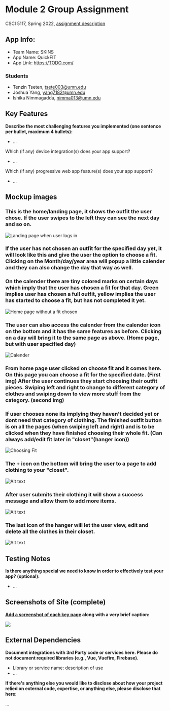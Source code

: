 # Module 2 Group Assignment

CSCI 5117, Spring 2022, [assignment description](https://canvas.umn.edu/courses/355584/pages/project-2)

## App Info:

* Team Name: SKINS
* App Name: QuickFIT
* App Link: <https://TODO.com/>

### Students

* Tenzin Tseten, tsete003@umn.edu
* Joshua Yang, yang7182@umn.edu
* Ishika Nimmagadda, nimma013@umn.edu


## Key Features

**Describe the most challenging features you implemented
(one sentence per bullet, maximum 4 bullets):**

* ...

Which (if any) device integration(s) does your app support?

* ...

Which (if any) progressive web app feature(s) does your app support?

* ...



## Mockup images

### This is the home/landing page, it shows the outfit the user chose. If the user swipes to the left they can see the next day and so on. 
![Landing page when user logs in](/images/mockups/Home.jpg?raw=true)

### If the user has not chosen an outfit for the specified day yet, it will look like this and give the user the option to choose a fit. Clicking on the Month/day/year area will popup a little calender and they can also change the day that way as well.

### On the calender there are tiny colored marks on certain days which imply that the user has chosen a fit for that day. Green implies user has chosen a full outfit, yellow implies the user has started to choose a fit, but has not completed it yet. 
![Home page without a fit chosen](/images/mockups/Home2.jpg?raw=true )

### The user can also access the calender from the calender icon on the bottom and it has the same features as before. Clicking on a day will bring it to the same page as above. (Home page, but with user specified day)

![Calender ](/images/mockups/Calender.jpg?raw=true)

### From home page user clicked on choose fit and it comes here. On this page you can choose a fit for the specified date. (First img) After the user continues they start choosing their outfit pieces. Swiping left and right to change to different category of clothes and swiping down to view more stuff from the category. (second img)

### If user chooses none its implying they haven't decided yet or dont need that category of clothing. The finished outfit button is on all the pages (when swiping left and right) and is to be clicked when they have finished choosing their whole fit. (Can always add/edit fit later in "closet"(hanger icon))
![Choosing Fit ](/images/mockups/ChoosingFit.jpg?raw=true)

### The + icon on the bottom will bring the user to a page to add clothing to your "closet". 
![Alt text](/images/mockups/AddingItem.jpg?raw=true)

### After user submits their clothing it will show a success message and allow them to add more items.                                                                                  
![Alt text ](/images/mockups/finishedAdding.jpg?raw=true)

### The last icon of the hanger will let the user view, edit and delete all the clothes in their closet.
![Alt text ](/images/mockups/closetAndEditing.jpg?raw=true)
## Testing Notes

**Is there anything special we need to know in order to effectively test your app? (optional):**

* ...



## Screenshots of Site (complete)

**[Add a screenshot of each key page](https://stackoverflow.com/questions/10189356/how-to-add-screenshot-to-readmes-in-github-repository)
along with a very brief caption:**

![](https://media.giphy.com/media/o0vwzuFwCGAFO/giphy.gif)



## External Dependencies

**Document integrations with 3rd Party code or services here.
Please do not document required libraries (e.g., Vue, Vuefire, Firebase).**

* Library or service name: description of use
* ...

**If there's anything else you would like to disclose about how your project
relied on external code, expertise, or anything else, please disclose that
here:**

...
